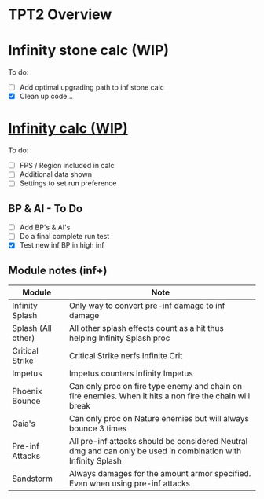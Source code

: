 # TPT2 Overview

# Infinity stone calc (WIP)  
To do:
- [ ] Add optimal upgrading path to inf stone calc
- [x] Clean up code...
  
# [Infinity calc (WIP)](https://infcalc.netlify.app/infcalc.html "Infinity calc (WIP)")  
To do:
- [ ] FPS / Region included in calc
- [ ] Additional data shown
- [ ] Settings to set run preference
    
## BP & AI - To Do
- [ ] Add BP's & AI's
- [ ] Do a final complete run test
- [x] Test new inf BP in high inf

## Module notes (inf+)
| Module | Note |
| --- | --- |
| Infinity Splash | Only way to convert pre-inf damage to inf damage |
| Splash (All other) | All other splash effects count as a hit thus helping Infinity Splash proc |
| Critical Strike | Critical Strike nerfs Infinite Crit |
| Impetus | Impetus counters Infinity Impetus |
| Phoenix Bounce | Can only proc on fire type enemy and chain on fire enemies. When it hits a non fire the chain will break |
| Gaia's | Can only proc on Nature enemies but will always bounce 3 times |
| Pre-inf Attacks | All pre-inf attacks should be considered Neutral dmg and can only be used in combination with Infinity Splash |
| Sandstorm | Always damages for the amount armor specified. Even when using pre-inf attacks |
